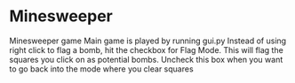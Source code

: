 # Minesweeper
Minesweeper game
Main game is played by running gui.py
Instead of using right click to flag a bomb, hit the checkbox for Flag Mode. This will flag the squares you click on as potential bombs. 
Uncheck this box when you want to go back into the mode where you clear squares 
